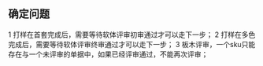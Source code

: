 ## 确定问题
1 打样在首套完成后，需要等待软体评审初审通过才可以走下一步；
2 打样在多色完成后，需要等待软体评审终审通过才可以走下一步；
3 板木评审，一个sku只能存在与一个未评审的单据中，如果已经评审通过，不能再次评审；